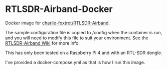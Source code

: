 # RTLSDR-Airband-Docker
Docker image for [charlie-foxtrot/RTLSDR-Airband](https://github.com/charlie-foxtrot/RTLSDR-Airband).

The sample configuration file is copied to /config when the container is run, and you will need to modify this file to suit your environment. See the [RTLSDR-Airband Wiki](https://github.com/charlie-foxtrot/RTLSDR-Airband/wiki) for more info.

This has only been tested on a Raspberry Pi 4 and with an RTL-SDR dongle.

I've provided a docker-compose.yml as that is how I run this image.
